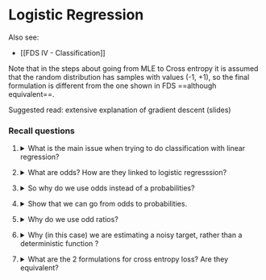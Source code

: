 # Logistic Regression

Also see:
- [[FDS IV - Classification]]

Note that in the steps about going from MLE to Cross entropy it is assumed that the random distribution has samples with values (-1, +1), so the final formulation is different from the one shown in FDS ==although equivalent==.

Suggested read: extensive explanation of gradient descent (slides)

### Recall questions

1. <details markdown=1><summary markdown="span"> What is the main issue when trying to do classification with linear regression?</summary>
    
    \
	There is ==no natural way to convert a K-ary (K > 2) response  into a quantitative response that is ready for linear regression==

</details>

2. <details markdown=1><summary markdown="span"> What are odds? How are they linked to logistic regresssion?</summary>
    
    \
	We define the odds as:
	![](../../../static/BIG/log1.png) \
	==Logistic regression is an ordinary linear regression where logit is the response variable==.

</details>

3. <details markdown=1><summary markdown="span"> So why do we use odds instead of a probabilities?</summary>
    
    \
	Because ==odds are defined over the range $[-\infty, +\infty]$, so we cab use the standard regression equation==.
	![](../../../static/BIG/log2.png)

</details>

4. <details markdown=1><summary markdown="span">  Show that we can go from odds to probabilities.</summary>
    
    \
	![](../../../static/BIG/log3.png)

</details>

5. <details markdown=1><summary markdown="span"> Why do we use odd ratios?</summary>
    
    \
	Using odds rather ==provides an easier interpretationof the model's learnt coefficients==:
	![](../../../static/BIG/log4.png) \
	For instance, if ==we compute the odds ratio we can measure how much  a variable can influence the final probability==. (see slide 80 for an example)	

</details>

6. <details markdown=1><summary markdown="span"> Why (in this case) we are estimating a noisy target, rather than a deterministic function ?</summary>

	\
	Because ==our goal, in fact, is to approximate a noisy target $\phi$. We'll do this leveraging the logistic function as explained before.==
	![](../../../static/BIG/log5.png)

</details>

7. <details markdown=1><summary markdown="span"> What are the 2 formulations for cross entropy loss? Are they equivalent? </summary>

	\
	![](../../../static/BIG/log6.png) \
	Yes, they are ==indeed equivalent== and this can proven through simple algebra.

</details>

